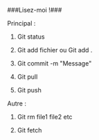 ###Lisez-moi !###

Principal :

1) Git status

2) Git add fichier ou Git add . 

3) Git commit -m "Message"

4) Git pull

5) Git push 



Autre :

1) Git rm file1 file2 etc

2) Git fetch
